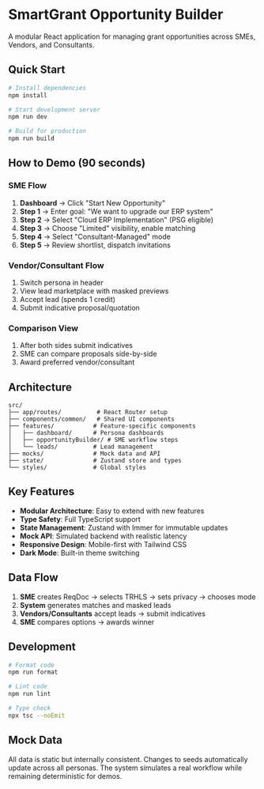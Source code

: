 # SmartGrant Opportunity Builder

A modular React application for managing grant opportunities across SMEs, Vendors, and Consultants.

## Quick Start

```bash
# Install dependencies
npm install

# Start development server
npm run dev

# Build for production
npm run build
```

## How to Demo (90 seconds)

### SME Flow
1. **Dashboard** → Click "Start New Opportunity"
2. **Step 1** → Enter goal: "We want to upgrade our ERP system"
3. **Step 2** → Select "Cloud ERP Implementation" (PSG eligible)
4. **Step 3** → Choose "Limited" visibility, enable matching
5. **Step 4** → Select "Consultant-Managed" mode
6. **Step 5** → Review shortlist, dispatch invitations

### Vendor/Consultant Flow
1. Switch persona in header
2. View lead marketplace with masked previews
3. Accept lead (spends 1 credit)
4. Submit indicative proposal/quotation

### Comparison View
1. After both sides submit indicatives
2. SME can compare proposals side-by-side
3. Award preferred vendor/consultant

## Architecture

```
src/
├── app/routes/          # React Router setup
├── components/common/   # Shared UI components
├── features/           # Feature-specific components
│   ├── dashboard/      # Persona dashboards
│   ├── opportunityBuilder/ # SME workflow steps
│   └── leads/          # Lead management
├── mocks/              # Mock data and API
├── state/              # Zustand store and types
└── styles/             # Global styles
```

## Key Features

- **Modular Architecture**: Easy to extend with new features
- **Type Safety**: Full TypeScript support
- **State Management**: Zustand with Immer for immutable updates
- **Mock API**: Simulated backend with realistic latency
- **Responsive Design**: Mobile-first with Tailwind CSS
- **Dark Mode**: Built-in theme switching

## Data Flow

1. **SME** creates ReqDoc → selects TRHLS → sets privacy → chooses mode
2. **System** generates matches and masked leads
3. **Vendors/Consultants** accept leads → submit indicatives
4. **SME** compares options → awards winner

## Development

```bash
# Format code
npm run format

# Lint code
npm run lint

# Type check
npx tsc --noEmit
```

## Mock Data

All data is static but internally consistent. Changes to seeds automatically update across all personas. The system simulates a real workflow while remaining deterministic for demos.
